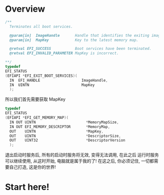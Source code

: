 # Overview

```c++
/**
  Terminates all boot services.

  @param[in]  ImageHandle       Handle that identifies the exiting image.
  @param[in]  MapKey            Key to the latest memory map.

  @retval EFI_SUCCESS           Boot services have been terminated.
  @retval EFI_INVALID_PARAMETER MapKey is incorrect.

**/
typedef
EFI_STATUS
(EFIAPI *EFI_EXIT_BOOT_SERVICES)(
  IN  EFI_HANDLE                   ImageHandle,
  IN  UINTN                        MapKey
  );
```

所以我们首先需要获取 MapKey

```c++
typedef
EFI_STATUS
(EFIAPI *EFI_GET_MEMORY_MAP)(
  IN OUT UINTN                       *MemoryMapSize,
  IN OUT EFI_MEMORY_DESCRIPTOR       *MemoryMap,
  OUT    UINTN                       *MapKey,
  OUT    UINTN                       *DescriptorSize,
  OUT    UINT32                      *DescriptorVersion
  );
```

退出启动时服务后, 所有的启动时服务将无效, 变得无法调用, 在此之后 运行时服务 可以继续使用, 从这时开始, 电脑就是属于我的了! 在这之后, 你必须记住, 一切都需要自己打造, 这是你的世界!

# Start here!

